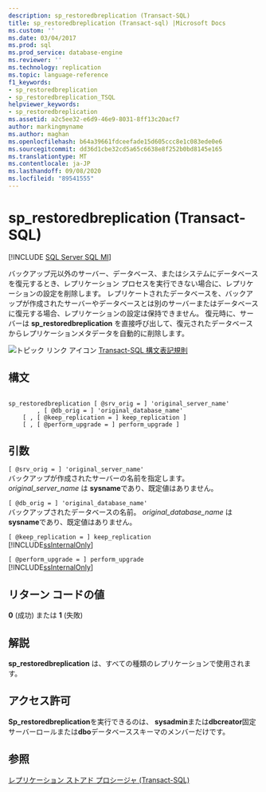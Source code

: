 ```yaml
---
description: sp_restoredbreplication (Transact-SQL)
title: sp_restoredbreplication (Transact-sql) |Microsoft Docs
ms.custom: ''
ms.date: 03/04/2017
ms.prod: sql
ms.prod_service: database-engine
ms.reviewer: ''
ms.technology: replication
ms.topic: language-reference
f1_keywords:
- sp_restoredbreplication
- sp_restoredbreplication_TSQL
helpviewer_keywords:
- sp_restoredbreplication
ms.assetid: a2c5ee32-e6d9-46e9-8031-8ff13c20acf7
author: markingmyname
ms.author: maghan
ms.openlocfilehash: b64a39661fdceefade15d605ccc8e1c083ede0e6
ms.sourcegitcommit: dd36d1cbe32cd5a65c6638e8f252b0bd8145e165
ms.translationtype: MT
ms.contentlocale: ja-JP
ms.lasthandoff: 09/08/2020
ms.locfileid: "89541555"
---
```

# <a name="sp_restoredbreplication-transact-sql"></a>sp_restoredbreplication (Transact-SQL)
[!INCLUDE [SQL Server SQL MI](../../includes/applies-to-version/sql-asdbmi.md)]

  バックアップ元以外のサーバー、データベース、またはシステムにデータベースを復元するとき、レプリケーション プロセスを実行できない場合に、レプリケーションの設定を削除します。 レプリケートされたデータベースを、バックアップが作成されたサーバーやデータベースとは別のサーバーまたはデータベースに復元する場合、レプリケーションの設定は保持できません。 復元時に、サーバーは **sp_restoredbreplication** を直接呼び出して、復元されたデータベースからレプリケーションメタデータを自動的に削除します。  
  
 ![トピック リンク アイコン](../../database-engine/configure-windows/media/topic-link.gif "トピック リンク アイコン") [Transact-SQL 構文表記規則](../../t-sql/language-elements/transact-sql-syntax-conventions-transact-sql.md)  
  
## <a name="syntax"></a>構文  
  
```  
  
sp_restoredbreplication [ @srv_orig = ] 'original_server_name'  
        , [ @db_orig = ] 'original_database_name'  
    [ , [ @keep_replication = ] keep_replication ]  
    [ , [ @perform_upgrade = ] perform_upgrade ]  
```  
  
## <a name="arguments"></a>引数  
`[ @srv_orig = ] 'original_server_name'`  
 バックアップが作成されたサーバーの名前を指定します。 *original_server_name* は **sysname**であり、既定値はありません。  
  
`[ @db_orig = ] 'original_database_name'`  
 バックアップされたデータベースの名前。 *original_database_name* は **sysname**であり、既定値はありません。  
  
`[ @keep_replication = ] keep_replication`  
 [!INCLUDE[ssInternalOnly](../../includes/ssinternalonly-md.md)]  
  
`[ @perform_upgrade = ] perform_upgrade`  
 [!INCLUDE[ssInternalOnly](../../includes/ssinternalonly-md.md)]  
  
## <a name="return-code-values"></a>リターン コードの値  
 **0** (成功) または **1** (失敗)  
  
## <a name="remarks"></a>解説  
 **sp_restoredbreplication** は、すべての種類のレプリケーションで使用されます。  
  
## <a name="permissions"></a>アクセス許可  
 **Sp_restoredbreplication**を実行できるのは、 **sysadmin**または**dbcreator**固定サーバーロールまたは**dbo**データベーススキーマのメンバーだけです。  
  
## <a name="see-also"></a>参照  
 [レプリケーション ストアド プロシージャ &#40;Transact-SQL&#41;](../../relational-databases/system-stored-procedures/replication-stored-procedures-transact-sql.md)  
  
  
